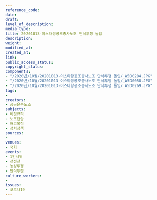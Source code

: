 ```yaml
---
reference_code: 
date: 
draft: 
level_of_description: 
media_type: 
title: 20201013-이스타항공조종사노조 단식투쟁 돌입
description: 
weight: 
modified_at: 
created_at: 
link: 
public_access_status: 
copyright_status: 
components:
- "/2020년/10월/20201013-이스타항공조종사노조 단식투쟁 돌입/_W5D0284.JPG"
- "/2020년/10월/20201013-이스타항공조종사노조 단식투쟁 돌입/_W5D0058.JPG"
- "/2020년/10월/20201013-이스타항공조종사노조 단식투쟁 돌입/_W5D0269.JPG"
tags:
- 
creators:
- 공공운수노조
subjects:
- 비정규직
- 노조탄압
- 해고복직
- 정치정책
sources:
- 
venues:
- 국회
events:
- 1인시위
- 선전전
- 농성투쟁
- 단식투쟁
culture_workers:
- 
issues:
- 코로나19
---
```

